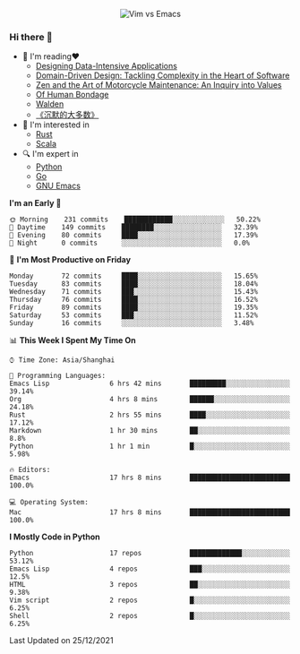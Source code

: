 <p align="center">
    <img src="https://gist.githubusercontent.com/coldnight/e696baffb094e71c96cb302118878eae/raw/40ea5053a6f66cc65f90f437e4173497da225958/banner.gif" alt="Vim vs Emacs" />
</p>

### Hi there 👋

- 📖 I'm reading❤️
    + [Designing Data-Intensive Applications](https://www.oreilly.com/library/view/designing-data-intensive-applications/9781491903063/)
    + [Domain-Driven Design: Tackling Complexity in the Heart of Software](https://www.dddcommunity.org/book/evans_2003/)
    + [Zen and the Art of Motorcycle Maintenance: An Inquiry into Values](https://en.wikipedia.org/wiki/Zen_and_the_Art_of_Motorcycle_Maintenance)
    + [Of Human Bondage](https://en.wikipedia.org/wiki/Of_Human_Bondage)
    + [Walden](https://en.wikipedia.org/wiki/Walden)
    + [《沉默的大多数》](https://en.wikipedia.org/wiki/Silent_majority)
- 🌱 I'm interested in
    + [Rust](https://www.rust-lang.org/)
    + [Scala](https://www.scala-lang.org/)
- 🔍 I'm expert in
    + [Python](https://www.python.org/)
    + [Go](https://go.dev/)
    + [GNU Emacs](https://www.gnu.org/software/emacs/)

<!--START_SECTION:waka-->
**I'm an Early 🐤** 

```text
🌞 Morning    231 commits    ████████████░░░░░░░░░░░░░   50.22% 
🌆 Daytime    149 commits    ████████░░░░░░░░░░░░░░░░░   32.39% 
🌃 Evening    80 commits     ████░░░░░░░░░░░░░░░░░░░░░   17.39% 
🌙 Night      0 commits      ░░░░░░░░░░░░░░░░░░░░░░░░░   0.0%

```
📅 **I'm Most Productive on Friday** 

```text
Monday       72 commits     ████░░░░░░░░░░░░░░░░░░░░░   15.65% 
Tuesday      83 commits     ████░░░░░░░░░░░░░░░░░░░░░   18.04% 
Wednesday    71 commits     ███░░░░░░░░░░░░░░░░░░░░░░   15.43% 
Thursday     76 commits     ████░░░░░░░░░░░░░░░░░░░░░   16.52% 
Friday       89 commits     ████░░░░░░░░░░░░░░░░░░░░░   19.35% 
Saturday     53 commits     ███░░░░░░░░░░░░░░░░░░░░░░   11.52% 
Sunday       16 commits     ░░░░░░░░░░░░░░░░░░░░░░░░░   3.48%

```


📊 **This Week I Spent My Time On** 

```text
⌚︎ Time Zone: Asia/Shanghai

💬 Programming Languages: 
Emacs Lisp               6 hrs 42 mins       █████████░░░░░░░░░░░░░░░░   39.14% 
Org                      4 hrs 8 mins        ██████░░░░░░░░░░░░░░░░░░░   24.18% 
Rust                     2 hrs 55 mins       ████░░░░░░░░░░░░░░░░░░░░░   17.12% 
Markdown                 1 hr 30 mins        ██░░░░░░░░░░░░░░░░░░░░░░░   8.8% 
Python                   1 hr 1 min          █░░░░░░░░░░░░░░░░░░░░░░░░   5.98%

🔥 Editors: 
Emacs                    17 hrs 8 mins       █████████████████████████   100.0%

💻 Operating System: 
Mac                      17 hrs 8 mins       █████████████████████████   100.0%

```

**I Mostly Code in Python** 

```text
Python                   17 repos            █████████████░░░░░░░░░░░░   53.12% 
Emacs Lisp               4 repos             ███░░░░░░░░░░░░░░░░░░░░░░   12.5% 
HTML                     3 repos             ██░░░░░░░░░░░░░░░░░░░░░░░   9.38% 
Vim script               2 repos             █░░░░░░░░░░░░░░░░░░░░░░░░   6.25% 
Shell                    2 repos             █░░░░░░░░░░░░░░░░░░░░░░░░   6.25%

```



 Last Updated on 25/12/2021
<!--END_SECTION:waka-->
